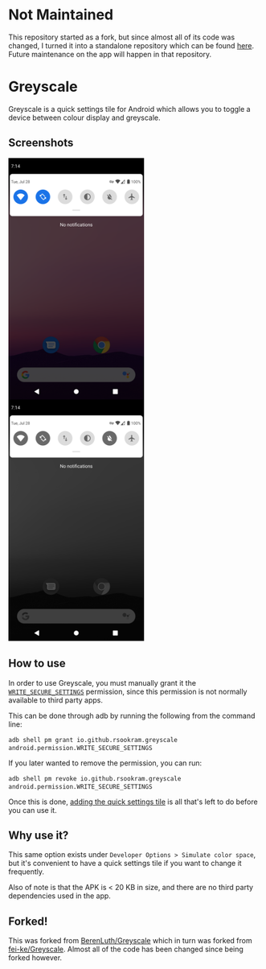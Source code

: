# Not Maintained

This repository started as a fork, but since almost all of its code was
changed, I turned it into a standalone repository which can be found
[here](https://github.com/rsookram/Greyscale). Future maintenance on the app
will happen in that repository.


# Greyscale

Greyscale is a quick settings tile for Android which allows you to toggle a
device between colour display and greyscale.


## Screenshots

<img src="screenshots/screenshot.png" width="270" height="480" align="left">
<img src="screenshots/screenshot_2.png" width="270" height="480">


## How to use

In order to use Greyscale, you must manually grant it the
[`WRITE_SECURE_SETTINGS`](https://developer.android.com/reference/android/Manifest.permission#WRITE_SECURE_SETTINGS)
permission, since this permission is not normally available to third party
apps.

This can be done through adb by running the following from the command line:

```
adb shell pm grant io.github.rsookram.greyscale android.permission.WRITE_SECURE_SETTINGS
```

If you later wanted to remove the permission, you can run:

```
adb shell pm revoke io.github.rsookram.greyscale android.permission.WRITE_SECURE_SETTINGS
```

Once this is done,
[adding the quick settings tile](https://support.google.com/android/answer/9083864)
is all that's left to do before you can use it.


## Why use it?

This same option exists under `Developer Options > Simulate color space`, but
it's convenient to have a quick settings tile if you want to change it
frequently.

Also of note is that the APK is < 20 KB in size, and there are no third party
dependencies used in the app.


## Forked!

This was forked from
[BerenLuth/Greyscale](https://github.com/BerenLuth/Greyscale) which in turn
was forked from [fei-ke/Greyscale](https://github.com/fei-ke/Greyscale). Almost
all of the code has been changed since being forked however.
